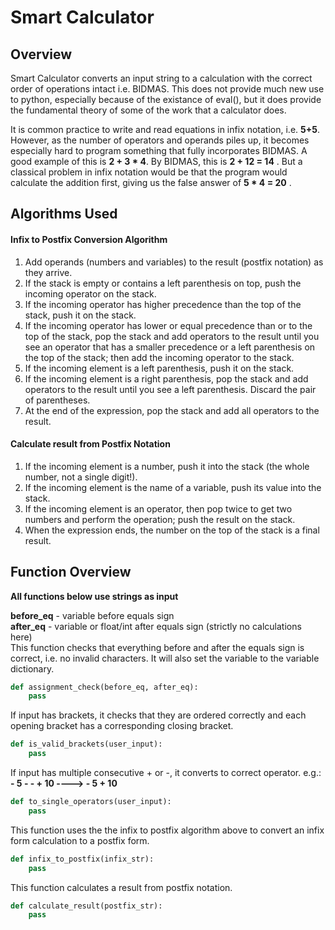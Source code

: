# Smart Calculator

## Overview
Smart Calculator converts an input string to a calculation with the correct order of operations intact i.e. BIDMAS. This does not provide much new use to python, especially because of the existance of eval(), but it does provide the fundamental theory of some of the work that a calculator does.

It is common practice to write and read equations in infix notation, i.e. __5+5__. However, as the number of operators and operands piles up, it becomes especially hard to program something that fully incorporates BIDMAS. A good example of this is __2 + 3 * 4__. By BIDMAS, this is __2 + 12 = 14__ . But a classical problem in infix notation would be that the program would calculate the addition first, giving us the false answer of __5 * 4 = 20__ .

## Algorithms Used

#### Infix to Postfix Conversion Algorithm 
1. Add operands (numbers and variables) to the result (postfix notation) as they arrive.
2. If the stack is empty or contains a left parenthesis on top, push the incoming operator on the stack.
3. If the incoming operator has higher precedence than the top of the stack, push it on the stack.
4. If the incoming operator has lower or equal precedence than or to the top of the stack, pop the stack and add operators to the result until you see an operator that has a smaller precedence or a left parenthesis on the top of the stack; then add the incoming operator to the stack.
5. If the incoming element is a left parenthesis, push it on the stack.
6. If the incoming element is a right parenthesis, pop the stack and add operators to the result until you see a left parenthesis. Discard the pair of parentheses.
7. At the end of the expression, pop the stack and add all operators to the result.

#### Calculate result from Postfix Notation
1. If the incoming element is a number, push it into the stack (the whole number, not a single digit!).
2. If the incoming element is the name of a variable, push its value into the stack.
3. If the incoming element is an operator, then pop twice to get two numbers and perform the operation; push the result on the stack.
4. When the expression ends, the number on the top of the stack is a final result.

## Function Overview

**All functions below use strings as input**

**before_eq** - variable before equals sign         
**after_eq** - variable or float/int after equals sign (strictly no calculations here)  
This function checks that everything before and after the equals sign is correct, i.e. no invalid characters. It will also set the variable to the variable dictionary.
```python
def assignment_check(before_eq, after_eq):
    pass
```

If input has brackets, it checks that they are ordered correctly and each opening bracket has a corresponding closing bracket.  
```python
def is_valid_brackets(user_input):
    pass 
```

If input has multiple consecutive + or -, it converts to correct operator. e.g.:  
**- 5 - - + 10 ----> - 5 + 10**  
```python
def to_single_operators(user_input):
    pass
```

This function uses the the infix to postfix algorithm above to convert an infix form calculation to a postfix form.
```python
def infix_to_postfix(infix_str):
    pass
```

This function calculates a result from postfix notation.
```python
def calculate_result(postfix_str):
    pass
```
